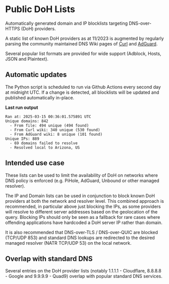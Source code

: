 # Public DoH Lists
Automatically generated domain and IP blocklists targeting DNS-over-HTTPS (DoH) providers.

A static list of known DoH providers as at 11/2023 is augmented by regularly parsing the community maintained DNS Wiki pages of [Curl](https://github.com/curl/curl/wiki/DNS-over-HTTPS) and [AdGuard](https://github.com/AdguardTeam/KnowledgeBaseDNS/blob/master/docs/general/dns-providers.md).

Several popular list formats are provided for wide support (Adblock, Hosts, JSON and Plaintext).

## Automatic updates
The Python script is scheduled to run via Github Actions every second day at midnight UTC. If a change is detected, all blocklists will be updated and published automatically in-place.

<!-- start_run-stats -->
**Last run output**
```
Ran at: 2025-03-15 00:36:01.575891 UTC
Unique domains: 842
  - From file: 494 unique (494 found)
  - From Curl wiki: 340 unique (530 found)
  - From AdGuard wiki: 8 unique (101 found)
Unique IPs: 889
  - 69 domains failed to resolve
  - Resolved local to Arizona, US
```
<!-- end_run-stats -->

## Intended use case
These lists can be used to limit the availability of DoH on networks where DNS policy is enforced (e.g. PiHole, AdGuard, Unbound or other managed resolver).

The IP and Domain lists can be used in conjunction to block known DoH providers at both the network and resolver level. This combined approach is recommended, in particular above just blocking the IPs, as some providers will resolve to different server addresses based on the geolocation of the query. Blocking IPs should only be seen as a fallback for rare cases where offending applications have hardcoded a DoH server IP rather than domain.

It is also recommended that DNS-over-TLS / DNS-over-QUIC are blocked (TCP/UDP 853) and standard DNS lookups are redirected to the desired managed resolver (NATR TCP/UDP 53) on the local network.

## Overlap with standard DNS
Several entries on the DoH provider lists (notably 1.1.1.1 - Cloudflare, 8.8.8.8 - Google and 9.9.9.9 - Quad9) overlap with popular standard DNS services.
